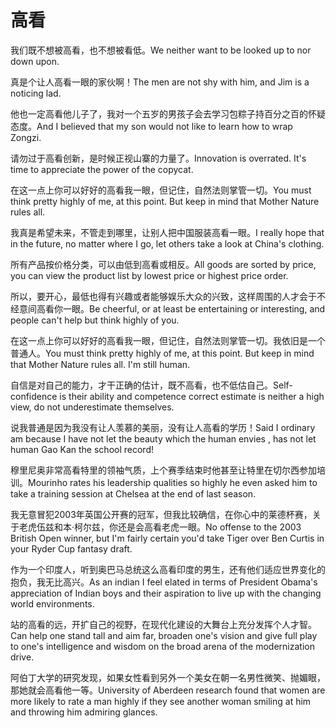 # 高看

<p><span class="chinese">我们既不想被高看，也不想被看低。</span><span class="english">We neither want to be looked up to nor down upon.</span></p>

<p><span class="chinese">真是个让人高看一眼的家伙啊！</span><span class="english">The men are not shy with him, and Jim is a noticing lad.</span></p>

<p><span class="chinese">他也一定高看他儿子了，我对一个五岁的男孩子会去学习包粽子持百分之百的怀疑态度。</span><span class="english">And I believed that my son would not like to learn how to wrap Zongzi.</span></p>

<p><span class="chinese">请勿过于高看创新，是时候正视山寨的力量了。</span><span class="english">Innovation is overrated. It's time to appreciate the power of the copycat.</span></p>

<p><span class="chinese">在这一点上你可以好好的高看我一眼，但记住，自然法则掌管一切。</span><span class="english">You must think pretty highly of me, at this point. But keep in mind that Mother Nature rules all.</span></p>

<p><span class="chinese">我真是希望未来，不管走到哪里，让别人把中国服装高看一眼。</span><span class="english">I really hope that in the future, no matter where I go, let others take a look at China's clothing.</span></p>

<p><span class="chinese">所有产品按价格分类，可以由低到高看或相反。</span><span class="english">All goods are sorted by price, you can view the product list by lowest price or highest price order.</span></p>

<p><span class="chinese">所以，要开心，最低也得有兴趣或者能够娱乐大众的兴致，这样周围的人才会于不经意间高看你一眼。</span><span class="english">Be cheerful, or at least be entertaining or interesting, and people can't help but think highly of you.</span></p>

<p><span class="chinese">在这一点上你可以好好的高看我一眼，但记住，自然法则掌管一切。我依旧是一个普通人。</span><span class="english">You must think pretty highly of me, at this point. But keep in mind that Mother Nature rules all. I'm still human.</span></p>

<p><span class="chinese">自信是对自己的能力，才干正确的估计，既不高看，也不低估自己。</span><span class="english">Self-confidence is their ability and competence correct estimate is neither a high view, do not underestimate themselves.</span></p>

<p><span class="chinese">说我普通是因为我没有让人羡慕的美丽，没有让人高看的学历！</span><span class="english">Said I ordinary am because I have not let the beauty which the human envies , has not let human Gao Kan the school record!</span></p>

<p><span class="chinese">穆里尼奥非常高看特里的领袖气质，上个赛季结束时他甚至让特里在切尔西参加培训。</span><span class="english">Mourinho rates his leadership qualities so highly he even asked him to take a training session at Chelsea at the end of last season.</span></p>

<p><span class="chinese">我无意冒犯2003年英国公开赛的冠军，但我比较确信，在你心中的莱德杯赛，关于老虎伍兹和本·柯尔兹，你还是会高看老虎一眼。</span><span class="english">No offense to the 2003 British Open winner, but I'm fairly certain you'd take Tiger over Ben Curtis in your Ryder Cup fantasy draft.</span></p>

<p><span class="chinese">作为一个印度人，听到奥巴马总统这么高看印度的男生，还有他们适应世界变化的抱负，我无比高兴。</span><span class="english">As an indian I feel elated in terms of President Obama's appreciation of Indian boys and their aspiration to live up with the changing world environments.</span></p>

<p><span class="chinese">站的高看的远，开扩自己的视野，在现代化建设的大舞台上充分发挥个人才智。</span><span class="english">Can help one stand tall and aim far, broaden one's vision and give full play to one's intelligence and wisdom on the broad arena of the modernization drive.</span></p>

<p><span class="chinese">阿伯丁大学的研究发现，如果女性看到另外一个美女在朝一名男性微笑、抛媚眼，那她就会高看他一等。</span><span class="english">University of Aberdeen research found that women are more likely to rate a man highly if they see another woman smiling at him and throwing him admiring glances.</span></p>

